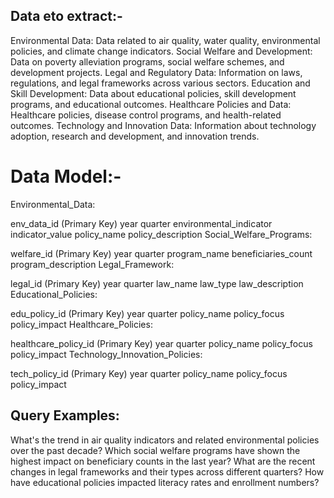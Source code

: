## Data eto extract:-

Environmental Data: Data related to air quality, water quality, environmental policies, and climate change indicators.
Social Welfare and Development: Data on poverty alleviation programs, social welfare schemes, and development projects.
Legal and Regulatory Data: Information on laws, regulations, and legal frameworks across various sectors.
Education and Skill Development: Data about educational policies, skill development programs, and educational outcomes.
Healthcare Policies and Data: Healthcare policies, disease control programs, and health-related outcomes.
Technology and Innovation Data: Information about technology adoption, research and development, and innovation trends.

# Data Model:-

Environmental_Data:

env_data_id (Primary Key)
year
quarter
environmental_indicator
indicator_value
policy_name
policy_description
Social_Welfare_Programs:

welfare_id (Primary Key)
year
quarter
program_name
beneficiaries_count
program_description
Legal_Framework:

legal_id (Primary Key)
year
quarter
law_name
law_type
law_description
Educational_Policies:

edu_policy_id (Primary Key)
year
quarter
policy_name
policy_focus
policy_impact
Healthcare_Policies:

healthcare_policy_id (Primary Key)
year
quarter
policy_name
policy_focus
policy_impact
Technology_Innovation_Policies:

tech_policy_id (Primary Key)
year
quarter
policy_name
policy_focus
policy_impact

## Query Examples:

What's the trend in air quality indicators and related environmental policies over the past decade?
Which social welfare programs have shown the highest impact on beneficiary counts in the last year?
What are the recent changes in legal frameworks and their types across different quarters?
How have educational policies impacted literacy rates and enrollment numbers?
